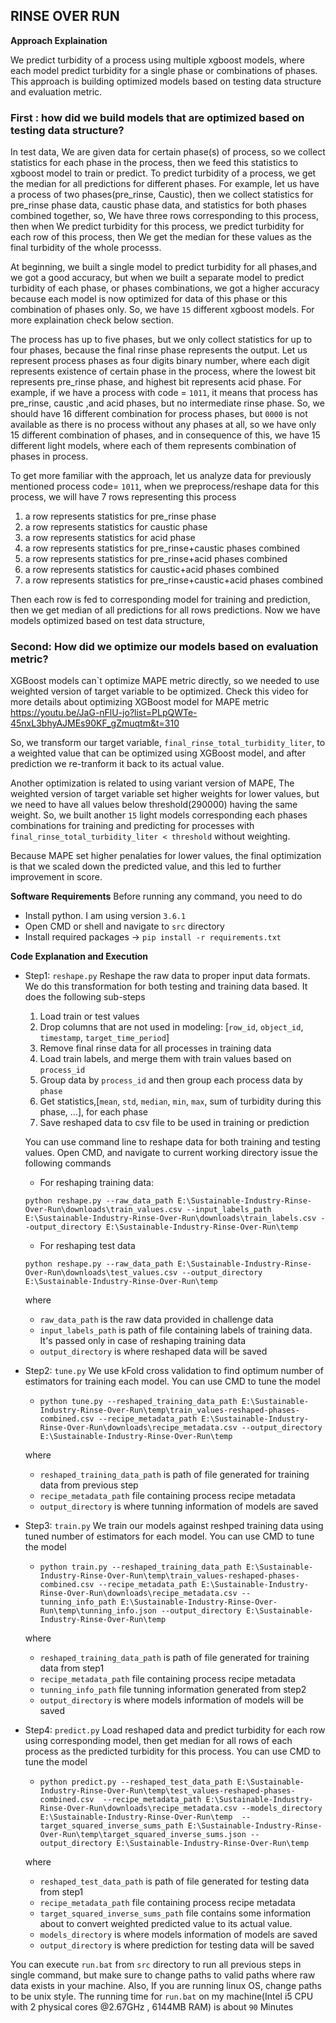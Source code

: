 ## RINSE OVER RUN

**Approach Explaination**

We predict turbidity of a process using multiple xgboost models, where each model predict turbidity for a single phase or combinations of phases. This approach is building optimized models based on testing data structure and evaluation metric. 

### First : how did we build models that are optimized based on testing data structure?
In test data, We are given data for certain phase(s) of process, so we collect statistics for each phase in the process, then we feed this statistics to xgboost model to train or predict. To predict turbidity of a process, we get the median for all predictions for different phases. For example, let us have a process of two phases(pre_rinse, Caustic), then we collect statistics for pre_rinse phase data, caustic phase data, and statistics for both phases combined together, so, We have three rows corresponding to this process, then when We predict turbidity for this process, we predict turbidity for each row of this process, then We get the median for these values as the final turbidity of the whole processs.

At beginning, we built a single model to predict turbidity for all phases,and we got a good accuracy, but when we built a separate model to predict turbidity of each phase, or phases combinations, we got a higher accuracy because each model is now optimized for data of this phase or this combination of phases only. So, we have `15` different xgboost models. For more explaination check below section.

The process has up to five phases, but we only collect statistics for up to four phases, because the final rinse phase represents the output. Let us represent process phases as four digits binary number, where each digit represents existence of certain phase in the process, where the lowest bit represents pre_rinse phase, and highest bit represents acid phase. For example, if we have a process with code = `1011`, it means that process has pre_rinse, caustic ,and acid phases, but no intermediate rinse phase. So, we should have 16 different combination for process phases, but `0000` is not available as there is no process without any phases at all, so we have only 15 different combination of phases, and in consequence of this, we have 15 different light models, where each of them represents combination of phases in process.

To get more familiar with the approach, let us analyze data for previously mentioned process code= `1011`, when we preprocess/reshape data for this process, we will have 7 rows representing this process
1. a row represents statistics for pre_rinse phase
2. a row represents statistics for caustic phase
3. a row represents statistics for acid phase
4. a row represents statistics for pre_rinse+caustic phases combined
5. a row represents statistics for pre_rinse+acid phases combined
6. a row represents statistics for caustic+acid phases combined
7. a row represents statistics for pre_rinse+caustic+acid phases combined

Then each row is fed to corresponding model for training and prediction, then we get median of all predictions for all rows predictions.
Now we have models optimized based on test data structure, 

###  Second: How did we optimize our models based on evaluation metric?

XGBoost models can`t optimize MAPE metric directly, so we needed to use weighted version of target variable to be optimized. Check this video for more details about optimizing XGBoost model for MAPE metric
https://youtu.be/JaG-nFlU-jo?list=PLpQWTe-45nxL3bhyAJMEs90KF_gZmuqtm&t=310

So, we transform our target variable, `final_rinse_total_turbidity_liter`, to a weighted value that can be optimized using XGBoost model, and after prediction we re-tranform it back to its actual value.

Another optimization is related to using variant version of MAPE, The weighted version of target variable set higher weights for lower values, but we need to have all values below threshold(290000) having the same weight. So, we built another `15` light models corresponding each phases combinations for training and predicting for processes with `final_rinse_total_turbidity_liter < threshold` without weighting.

Because MAPE set higher penalaties for lower values, the final optimization is that we scaled down the predicted value, and this led to further improvement in score.


**Software Requirements**
Before running any command, you need to do 
- Install python. I am using version `3.6.1`
- Open CMD or shell and navigate to `src` directory
- Install required packages -> `pip install -r requirements.txt`


**Code Explanation and Execution**
- Step1: `reshape.py` Reshape the raw data to proper input data formats. We do this transformation for both testing and training data based. It does the following sub-steps
    1. Load train or test values
    2. Drop columns that are not used in modeling: [`row_id`, `object_id`, `timestamp`, `target_time_period`]
    3. Remove final rinse data for all processes in training data
    4. Load train labels, and merge them with train values based on `process_id`
    5. Group data by `process_id` and then group each process data by `phase`
    6. Get statistics,[`mean`, `std`, `median`, `min`, `max`, sum of turbidity during this phase, ...], for each phase
    7. Save reshaped data to csv file to be used in training or prediction

    You can use command line to reshape data for both training and testing values. Open CMD, and navigate to current working directory issue the following commands
    - For reshaping training data:

    `python reshape.py --raw_data_path E:\Sustainable-Industry-Rinse-Over-Run\downloads\train_values.csv --input_labels_path E:\Sustainable-Industry-Rinse-Over-Run\downloads\train_labels.csv --output_directory E:\Sustainable-Industry-Rinse-Over-Run\temp`
    
    - For reshaping test data
    
    `python reshape.py --raw_data_path E:\Sustainable-Industry-Rinse-Over-Run\downloads\test_values.csv --output_directory E:\Sustainable-Industry-Rinse-Over-Run\temp`

    where
    - `raw_data_path` is the raw data provided in challenge data
    - `input_labels_path` is path of file containing labels of training data. It's passed only in case of reshaping training data
    - `output_directory` is where reshaped data will be saved

- Step2: `tune.py`  We use kFold cross validation to find optimum number of estimators for training each model. You can use CMD to tune the model
    - `python tune.py --reshaped_training_data_path E:\Sustainable-Industry-Rinse-Over-Run\temp\train_values-reshaped-phases-combined.csv --recipe_metadata_path E:\Sustainable-Industry-Rinse-Over-Run\downloads\recipe_metadata.csv --output_directory E:\Sustainable-Industry-Rinse-Over-Run\temp`

    where
    - `reshaped_training_data_path` is path of file generated for training data from previous step
    - `recipe_metadata_path` file containing process recipe metadata
    - `output_directory` is where tunning information of models are saved

- Step3: `train.py` We train our models against reshped training data using tuned number of estimators for each model. You can use CMD to tune the model
    - `python train.py --reshaped_training_data_path E:\Sustainable-Industry-Rinse-Over-Run\temp\train_values-reshaped-phases-combined.csv --recipe_metadata_path E:\Sustainable-Industry-Rinse-Over-Run\downloads\recipe_metadata.csv --tunning_info_path E:\Sustainable-Industry-Rinse-Over-Run\temp\tunning_info.json --output_directory E:\Sustainable-Industry-Rinse-Over-Run\temp`

    where
    - `reshaped_training_data_path` is path of file generated for training data from step1
    - `recipe_metadata_path` file containing process recipe metadata
    - `tunning_info_path` file tunning information generated from step2
    - `output_directory` is where models information of models will be saved
- Step4: `predict.py` Load reshaped data and predict turbidity for each row using corresponding model, then get median for all rows of each process as the predicted turbidity for this process. You can use CMD to tune the model
    - `python predict.py --reshaped_test_data_path E:\Sustainable-Industry-Rinse-Over-Run\temp\test_values-reshaped-phases-combined.csv  --recipe_metadata_path E:\Sustainable-Industry-Rinse-Over-Run\downloads\recipe_metadata.csv --models_directory E:\Sustainable-Industry-Rinse-Over-Run\temp	 --target_squared_inverse_sums_path E:\Sustainable-Industry-Rinse-Over-Run\temp\target_squared_inverse_sums.json --output_directory E:\Sustainable-Industry-Rinse-Over-Run\temp	`

    where
    - `reshaped_test_data_path` is path of file generated for testing data from step1
    - `recipe_metadata_path` file containing process recipe metadata
    - `target_squared_inverse_sums_path` file contains some information about to convert weighted predicted value to its actual value.
    - `models_directory` is where models information of models are saved
    - `output_directory` is where prediction for testing data will be saved

You can execute `run.bat` from `src` directory to run all previous steps in single command, but make sure to change paths to valid paths where raw data exists in your machine. Also, If you are running linux OS, change paths to be unix style.
The running time for `run.bat` on my machine(Intel i5 CPU with 2 physical cores @2.67GHz , 6144MB RAM) is about `90` Minutes


